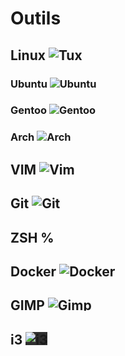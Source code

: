 # Outils

## Linux <img alt="Tux" src="/img/tux.png" style="max-height: 1em">

### Ubuntu <img alt="Ubuntu" src="/img/ubuntu.png" style="max-height: 1em">

### Gentoo <img alt="Gentoo" src="/img/gentoo.svg" style="max-height: 1em">

### Arch <img alt="Arch" src="/img/arch.png" style="max-height: 1em">

## VIM <img alt="Vim" src="/img/vim.png" style="max-height: 1em">

## Git <img alt="Git" src="/img/git-icon.png" style="max-height: 1em">

## ZSH <b>%</b>

## Docker <img alt="Docker" src="/img/docker.png" style="max-height: 1em">

## GIMP <img alt="Gimp" src="/img/gimp.png" style="max-height: 1em">

## i3 <img alt="i3" src="/img/i3_icon.png" style="max-height: 1em; background: #2e2e2e">
